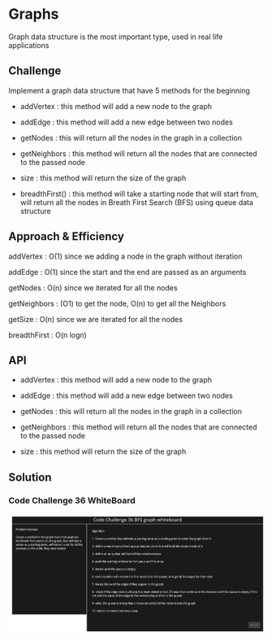 # Graphs

<!-- Short summary or background information -->

Graph data structure is the most important type, used in real life applications

## Challenge

<!-- Description of the challenge -->

Implement a graph data structure that have 5 methods for the beginning

- addVertex : this method will add a new node to the graph

- addEdge : this method will add a new edge between two nodes

- getNodes : this will return all the nodes in the graph in a collection

- getNeighbors : this method will return all the nodes that are connected to the passed node

- size : this method will return the size of the graph

- breadthFirst() : this method will take a starting node that will start from, will return all the nodes in Breath First Search (BFS) using queue data structure

## Approach & Efficiency

<!-- What approach did you take? Why? What is the Big O space/time for this approach? -->

addVertex : O(1) since we adding a node in the graph without iteration

addEdge : O(1) since the start and the end are passed as an arguments

getNodes : O(n) since we iterated for all the nodes

getNeighbors : (O1) to get the node, O(n) to get all the Neighbors

getSize : O(n) since we are iterated for all the nodes

breadthFirst : O(n logn)

## API

<!-- Description of each method publicly available in your Graph -->

- addVertex : this method will add a new node to the graph

- addEdge : this method will add a new edge between two nodes

- getNodes : this will return all the nodes in the graph in a collection

- getNeighbors : this method will return all the nodes that are connected to the passed node

- size : this method will return the size of the graph

## Solution

### Code Challenge 36 WhiteBoard

![Code Challenge 36 WhiteBoard](../../assets/CC36.jpg)
